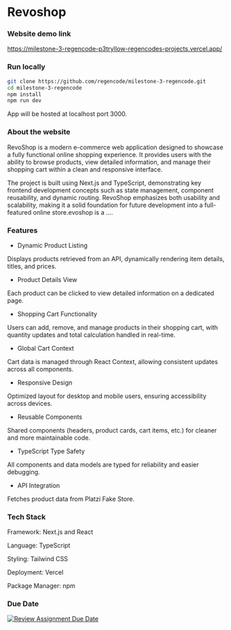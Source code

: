 # Revoshop

### Website demo link
https://milestone-3-regencode-p3tryllow-regencodes-projects.vercel.app/

### Run locally
```bash
git clone https://github.com/regencode/milestone-3-regencode.git
cd milestone-3-regencode
npm install
npm run dev
```
App will be hosted at localhost port 3000.

### About the website

RevoShop is a modern e-commerce web application designed to showcase a fully functional online shopping experience.
It provides users with the ability to browse products, view detailed information, and manage their shopping cart within a clean and responsive interface.

The project is built using Next.js and TypeScript, demonstrating key frontend development concepts such as state management, component reusability, and dynamic routing.
RevoShop emphasizes both usability and scalability, making it a solid foundation for future development into a full-featured online store.evoshop is a ....

### Features
- Dynamic Product Listing

Displays products retrieved from an API, dynamically rendering item details, titles, and prices.

- Product Details View

Each product can be clicked to view detailed information on a dedicated page.

- Shopping Cart Functionality

Users can add, remove, and manage products in their shopping cart, with quantity updates and total calculation handled in real-time.

- Global Cart Context

Cart data is managed through React Context, allowing consistent updates across all components.

- Responsive Design

Optimized layout for desktop and mobile users, ensuring accessibility across devices.

- Reusable Components

Shared components (headers, product cards, cart items, etc.) for cleaner and more maintainable code.

- TypeScript Type Safety

All components and data models are typed for reliability and easier debugging.

- API Integration

Fetches product data from Platzi Fake Store.

### Tech Stack

Framework: Next.js and React

Language: TypeScript

Styling: Tailwind CSS

Deployment: Vercel

Package Manager: npm

### Due Date
[![Review Assignment Due Date](https://classroom.github.com/assets/deadline-readme-button-22041afd0340ce965d47ae6ef1cefeee28c7c493a6346c4f15d667ab976d596c.svg)](https://classroom.github.com/a/oWpYBV3N)
